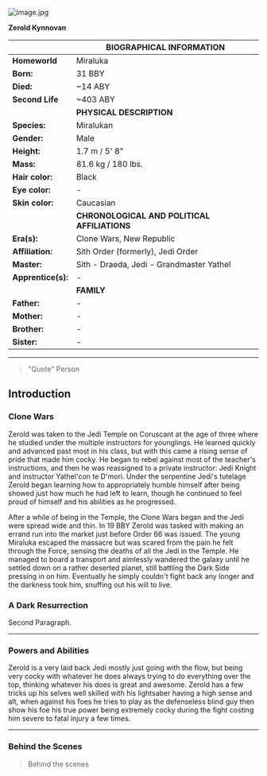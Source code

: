![image.jpg](image.jpg)

**Zerold Kynnovan**


| | BIOGRAPHICAL INFORMATION  |
| --- | --- |
| **Homeworld** |  Miraluka |
| **Born:** | 31 BBY |
| **Died:** | ~14 ABY |
| **Second Life** | ~403 ABY |
| | **PHYSICAL DESCRIPTION**  |
| **Species:** | Miralukan |
| **Gender:** | Male |
| **Height:** | 1.7 m / 5' 8" |
| **Mass:** | 81.6 kg / 180 lbs. |
| **Hair color:** | Black |
| **Eye color:** | - |
| **Skin color:** | Caucasian |
| | **CHRONOLOGICAL AND POLITICAL AFFILIATIONS**  |
| **Era(s):** | Clone Wars, New Republic |
| **Affiliation:** | Sith Order (formerly), Jedi Order |
| **Master:** | Sith - Draeda, Jedi - Grandmaster Yathel|
| **Apprentice(s):** | - |
| | **FAMILY** |
| **Father:** | - |
| **Mother:** | - |
| **Brother:** | - |
| **Sister:** | - |


***

>"Quote"
> Person

## Introduction

### Clone Wars

Zerold was taken to the Jedi Temple on Coruscant at the age of three where he studied under the multiple instructors for younglings. He learned quickly and advanced past most in his class, but with this came a rising sense of pride that made him cocky. He began to rebel against most of the teacher's instructions, and then he was reassigned to a private instructor: Jedi Knight and instructor Yathel'con te D'mori. Under the serpentine Jedi's tutelage Zerold began learning how to appropriately humble himself after being showed just how much he had left to learn, though he continued to feel proud of himself and his abilities as he progressed.

After a while of being in the Temple, the Clone Wars began and the Jedi were spread wide and thin. In 19 BBY Zerold was tasked with making an errand run into the market just before Order 66 was issued. The young Miraluka escaped the massacre but was scared from the pain he felt through the Force, sensing the deaths of all the Jedi in the Temple. He managed to board a transport and aimlessly wandered the galaxy until he settled down on a rather deserted planet, still battling the Dark Side pressing in on him. Eventually he simply couldn't fight back any longer and the darkness took him, snuffing out his will to live.

### A Dark Resurrection

Second Paragraph.

***

### Powers and Abilities

Zerold is a very laid back Jedi mostly just going with the flow, but being very cocky with whatever he does always trying to do everything over the top, thinking whatever his does is great and awesome. Zerold has a few tricks up his selves well skilled with his lightsaber having a high sense and alt, when against his foes he tries to play as the defenseless blind guy then show his foe his true power being extremely cocky during the fight costing him severe to fatal injury a few times.

***

### Behind the Scenes

> Behind the scenes
